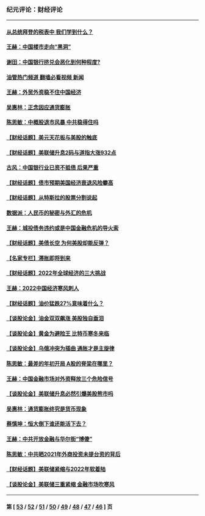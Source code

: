 ### 纪元评论：财经评论
---
#### [从总统拜登的税表中 我们学到什么？](../../pages/nsc1026/n13773081.md?07230330) 
#### [王赫：中国楼市走向“黑洞”](../../pages/nsc1026/n13770647.md?07230330) 
#### [谢田：中国银行挤兑会恶化到何种程度?](../../pages/nsc1026/n13766965.md?07230330) 
#### [油管热门频道 翻墙必看视频 新闻](ok?07230330)
#### [王赫：外贸外资稳不住中国经济](../../pages/nsc1026/n13753933.md?07230330) 
#### [吴惠林：正念因应通货膨胀](../../pages/nsc1026/n13750350.md?07230330) 
#### [陈思敏：中概股退市风暴 中共稳得住吗](../../pages/nsc1026/n13738978.md?07230330) 
#### [【财经话题】美元天花板与美股的触底](../../pages/nsc1026/n13736495.md?07230330) 
#### [【财经话题】美联储升息2码与道指大涨932点](../../pages/nsc1026/n13727377.md?07230330) 
#### [古风：中国银行业已资不抵债 后果严重](../../pages/nsc1026/n13726111.md?07230330) 
#### [【财经话题】债市预期美国经济衰退风险攀高](../../pages/nsc1026/n13698043.md?07230330) 
#### [【财经话题】从特斯拉的股票分割说起](../../pages/nsc1026/n13679733.md?07230330) 
#### [数据派：人民币的秘密与外汇的危机](../../pages/nsc1026/n13667092.md?07230330) 
#### [王赫：城投债务违约或是中国金融危机的导火索](../../pages/nsc1026/n13665322.md?07230330) 
#### [【财经话题】美债长空 为何美股却能反弹？](../../pages/nsc1026/n13665895.md?07230330) 
#### [【名家专栏】滞胀即将到来](../../pages/nsc1026/n13658171.md?07230330) 
#### [【财经话题】2022年全球经济的三大挑战](../../pages/nsc1026/n13654423.md?07230330) 
#### [王赫：2022中国经济寒风刺人](../../pages/nsc1026/n13651403.md?07230330) 
#### [【财经话题】油价猛跌27%意味着什么？](../../pages/nsc1026/n13648767.md?07230330) 
#### [【谈股论金】油金双双飙涨 美股独自垂泪](../../pages/nsc1026/n13631742.md?07230330) 
#### [【谈股论金】黄金为避险王 比特币寒冬来临](../../pages/nsc1026/n13600406.md?07230330) 
#### [【谈股论金】乌俄冲突为插曲 通胀才是主旋律](../../pages/nsc1026/n13576797.md?07230330) 
#### [陈思敏：最差的年初开局 A股的脊梁在哪里？](../../pages/nsc1026/n13558359.md?07230330) 
#### [王赫：中国金融市场对外资释放三个危险信号](../../pages/nsc1026/n13546389.md?07230330) 
#### [【谈股论金】美联储升息必然引爆美股熊市吗](../../pages/nsc1026/n13519194.md?07230330) 
#### [吴惠林：通货膨胀终究是货币现象](../../pages/nsc1026/n13512979.md?07230330) 
#### [蔡慎坤：恒大倒下谁还能活下去？](../../pages/nsc1026/n13501831.md?07230330) 
#### [王赫：中共开放金融与华尔街“博傻”](../../pages/nsc1026/n13501138.md?07230330) 
#### [陈思敏：中共晒2021年外商投资未提台资的背后](../../pages/nsc1026/n13501057.md?07230330) 
#### [【财经话题】美联储紧缩与2022年软着陆](../../pages/nsc1026/n13498354.md?07230330) 
#### [【谈股论金】美联储三重紧缩 金融市场吹寒风](../../pages/nsc1026/n13487202.md?07230330) 

---
#### 第 [ [53](./53.md?07230330) / [52](./52.md?07230330) / [51](./51.md?07230330) / [50](./50.md?07230330) / [49](./49.md?07230330) / [48](./48.md?07230330) / [47](./47.md?07230330) / [46](./46.md?07230330) ] 页
